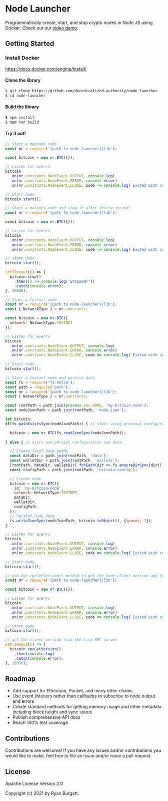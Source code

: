 # Node Launcher
Programmatically create, start, and stop crypto nodes in Node JS using Docker. Check out our [video demo](https://www.youtube.com/watch?v=T9Lm0iShA0I).

## Getting Started

### Install Docker
https://docs.docker.com/engine/install/

#### Clone the library
```bash
$ git clone https://github.com/decentralized-authority/node-launcher
$ cd node-launcher
```

#### Build the library
```bash
$ npm install
$ npm run build
```

#### Try it out!
```js
// Start a mainnet node
const nr = require('[path to node-launcher]/lib');

const bitcoin = new nr.BTC({});

// Listen for events
bitcoin
  .on(nr.constants.NodeEvent.OUTPUT, console.log)
  .on(nr.constants.NodeEvent.ERROR, console.error)
  .on(nr.constants.NodeEvent.CLOSE, code => console.log(`Exited with code ${code}.`));

// Start node
bitcoin.start();
```

```js
// Start a mainnet node and stop it after thirty seconds
const nr = require('[path to node-launcher]/lib');

const bitcoin = new nr.BTC({});

// Listen for events
bitcoin
  .on(nr.constants.NodeEvent.OUTPUT, console.log)
  .on(nr.constants.NodeEvent.ERROR, console.error)
  .on(nr.constants.NodeEvent.CLOSE, code => console.log(`Exited with code ${code}.`));

// Start node
bitcoin.start();

setTimeout(() => {
  bitcoin.stop()
    .then(() => console.log('Stopped!'))
    .catch(console.error);
}, 30000);
```

```js
// Start a testnet node
const nr = require('[path to node-launcher]/lib');
const { NetworkType } = nr.constants;

const bitcoin = new nr.BTC({
  network: NetworkType.TESTNET
});

// Listen for events
bitcoin
  .on(nr.constants.NodeEvent.OUTPUT, console.log)
  .on(nr.constants.NodeEvent.ERROR, console.error)
  .on(nr.constants.NodeEvent.CLOSE, code => console.log(`Exited with code ${code}.`));

// Start node
bitcoin.start();
```

```js
// Start a testnet node and persist data
const fs = require('fs-extra');
const path = require('path');
const nr = require('[path to node-launcher]/lib');
const { NetworkType } = nr.constants;

const rootPath = path.join(process.env.HOME, 'my-bitcoin-node');
const nodeJsonPath = path.join(rootPath, 'node.json');

let bitcoin;
if(fs.pathExistsSync(nodeJsonPath)) { // start using previous configuration and data

  bitcoin = new nr.BTC(fs.readJsonSync(nodeJsonPath));
  
} else { // start and persist configuration and data

  // Create local data paths
  const dataDir = path.join(rootPath, 'data');
  const walletDir = path.join(rootPath, 'wallets');
  [rootPath, dataDir, walletDir].forEach(dir => fs.ensureDirSync(dir));
  const configPath = path.join(rootPath, 'bitcoin.config');

  // Create node
  bitcoin = new nr.BTC({
    id: 'my-bitcoin-node',
    network: NetworkType.TESTNET,
    dataDir,
    walletDir,
    configPath
  });
  // Persist node data
  fs.writeJsonSync(nodeJsonPath, bitcoin.toObject(), {spaces: 2});
}

// Listen for events
bitcoin
  .on(nr.constants.NodeEvent.OUTPUT, console.log)
  .on(nr.constants.NodeEvent.ERROR, console.error)
  .on(nr.constants.NodeEvent.CLOSE, code => console.log(`Exited with code ${code}.`));

// Start node
bitcoin.start();
```

```js
// use the rpcGetVersion() method to get the node client version and test that the RPC server is live
const nr = require('[path to node-launcher]/lib');

const bitcoin = new nr.BTC({});

// Listen for events
bitcoin
  .on(nr.constants.NodeEvent.OUTPUT, console.log)
  .on(nr.constants.NodeEvent.ERROR, console.error)
  .on(nr.constants.NodeEvent.CLOSE, code => console.log(`Exited with code ${code}.`));

// Start node
bitcoin.start();

// get the client version from the live RPC server
setTimeout(() => {
  bitcoin.rpcGetVersion()
    .then(console.log)
    .catch(console.error);
}, 10000);
```

## Roadmap
* Add support for Ethereum, Pocket, and many other chains
* Use event listeners rather than callbacks to subscribe to node output and errors
* Create standard methods for getting memory usage and other metadata including block height and sync status
* Publish comprehensive API docs
* Reach 100% test coverage

## Contributions
Contributions are welcome! If you have any issues and/or contributions you would like to make, feel free to file an issue and/or issue a pull request.

## License
Apache License Version 2.0

Copyright (c) 2021 by Ryan Burgett.
